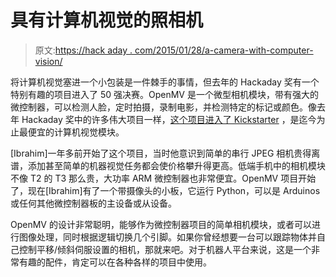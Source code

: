 # 具有计算机视觉的照相机

> 原文:[https://hack aday . com/2015/01/28/a-camera-with-computer-vision/](https://hackaday.com/2015/01/28/a-camera-with-computer-vision/)

将计算机视觉塞进一个小包装是一件棘手的事情，但去年的 Hackaday 奖有一个特别有趣的项目进入了 50 强决赛。OpenMV 是一个微型相机模块，带有强大的微控制器，可以检测人脸，定时拍摄，录制电影，并检测特定的标记或颜色。像去年 Hackaday 奖中的许多伟大项目一样，[这个项目进入了 Kickstarter](https://www.kickstarter.com/projects/1898348310/openmv-cam-embedded-machine-vision?ref=category) ，是迄今为止最便宜的计算机视觉模块。

[Ibrahim]一年多前开始了这个项目，当时他意识到简单的串行 JPEG 相机贵得离谱，添加甚至简单的机器视觉任务都会使价格攀升得更高。低端手机中的相机模块不像 T2 的 T3 那么贵，大功率 ARM 微控制器也非常便宜。OpenMV 项目开始了，现在[Ibrahim]有了一个带摄像头的小板，它运行 Python，可以是 Arduinos 或任何其他微控制器板的主设备或从设备。

OpenMV 的设计非常聪明，能够作为微控制器项目的简单相机模块，或者可以进行图像处理，同时根据逻辑切换几个引脚。如果你曾经想要一台可以跟踪物体并自己控制平移/倾斜伺服设置的相机，那就来吧。对于机器人平台来说，这是一个非常有趣的配件，肯定可以在各种各样的项目中使用。
